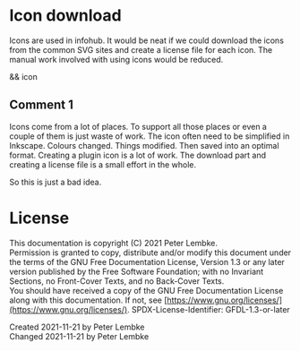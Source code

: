 # Icon download
Icons are used in infohub. It would be neat if we could download the icons from the common SVG sites and create a license file for each icon.
The manual work involved with using icons would be reduced.

&& icon

## Comment 1
Icons come from a lot of places. To support all those places or even a couple of them is just waste of work.
The icon often need to be simplified in Inkscape. Colours changed. Things modified. Then saved into an optimal format.
Creating a plugin icon is a lot of work. The download part and creating a license file is a small effort in the whole.

So this is just a bad idea.

# License
This documentation is copyright (C) 2021 Peter Lembke.  
Permission is granted to copy, distribute and/or modify this document under the terms of the GNU Free Documentation License, Version 1.3 or any later version published by the Free Software Foundation; with no Invariant Sections, no Front-Cover Texts, and no Back-Cover Texts.  
You should have received a copy of the GNU Free Documentation License along with this documentation. If not, see [https://www.gnu.org/licenses/](https://www.gnu.org/licenses/).  SPDX-License-Identifier: GFDL-1.3-or-later

Created 2021-11-21 by Peter Lembke  
Changed 2021-11-21 by Peter Lembke  
